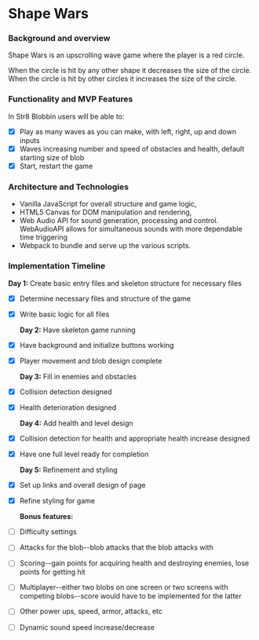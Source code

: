 # Shape Wars

### Background and overview
  Shape Wars is an upscrolling wave game where the player is a red circle. 
  
  When the circle is hit by any other shape it decreases the size of the circle. When the circle is hit by other circles it increases the size of the circle. 
  
### Functionality and MVP Features
  In Str8 Blobbin users will be able to:
- [x] Play as many waves as you can make, with left, right, up and down inputs
- [x] Waves increasing number and speed of obstacles and health, default starting size of blob
- [x] Start, restart the game

### Architecture and Technologies
- Vanilla JavaScript for overall structure and game logic,
- HTML5 Canvas for DOM manipulation and rendering,
- Web Audio API for sound generation, processing and control. WebAudioAPI allows for simultaneous sounds with more dependable time triggering
- Webpack to bundle and serve up the various scripts.
    
### Implementation Timeline

  **Day 1:** Create basic entry files and skeleton structure for necessary files
- [x] Determine necessary files and structure of the game
- [x] Write basic logic for all files

  **Day 2:** Have skeleton game running
- [x] Have background and initialize buttons working
- [x] Player movement and blob design complete

  **Day 3:** Fill in enemies and obstacles
- [x] Collision detection designed
- [x] Health deterioration designed

  **Day 4:** Add health and level design
- [x] Collision detection for health and appropriate health increase designed
- [x] Have one full level ready for completion

  **Day 5:** Refinement and styling
- [x] Set up links and overall design of page
- [x] Refine styling for game
      
  **Bonus features:**
- [ ] Difficulty settings
- [ ] Attacks for the blob--blob attacks that the blob attacks with
- [ ] Scoring--gain points for acquiring health and destroying enemies, lose points for getting hit
- [ ] Multiplayer--either two blobs on one screen or two screens with competing blobs--score would have to be implemented for the latter
- [ ] Other power ups, speed, armor, attacks, etc
- [ ] Dynamic sound speed increase/decrease
    
    
